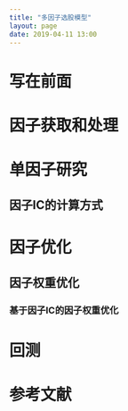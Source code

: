 ```yaml
---
title: "多因子选股模型"
layout: page
date: 2019-04-11 13:00
---
```


# 写在前面


# 因子获取和处理

# 单因子研究
## 因子IC的计算方式

# 因子优化
## 因子权重优化
### 基于因子IC的因子权重优化

# 回测

# 参考文献
